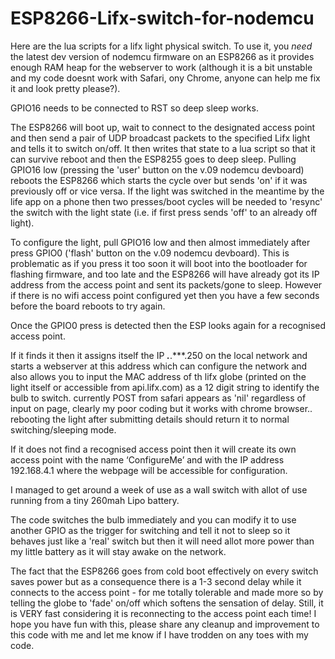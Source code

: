# ESP8266-Lifx-switch-for-nodemcu
Here are the lua scripts for a lifx light physical switch. 
To use it, you *need* the latest dev version of nodemcu firmware on an ESP8266 as it provides enough RAM heap for the webserver to work (although it is a bit unstable and my code doesnt work with Safari, ony Chrome, anyone can help me fix it and look pretty please?). 

GPIO16 needs to be connected to RST so deep sleep works. 

The ESP8266 will boot up, wait to connect to the designated access point and then send a pair of UDP broadcast packets to the specified Lifx light and tells it to switch on/off. It then writes that state to a lua script so that it can survive reboot and then the ESP8255 goes to deep sleep. Pulling GPIO16 low (pressing the 'user' button on the v.09 nodemcu devboard) reboots the ESP8266 which starts the cycle over but sends 'on' if it was previously off or vice versa. If the light was switched in the meantime by the life app on a phone then two presses/boot cycles will be needed to 'resync' the switch with the light state (i.e. if first press sends 'off' to an already off light).

To configure the light, pull GPIO16 low and then almost immediately after press GPIO0 ('flash' button on the v.09 nodemcu devboard). This is problematic as if you press it too soon it will boot into the bootloader for flashing firmware, and too late and the ESP8266 will have already got its IP address from the access point and sent its packets/gone to sleep. However if there is no wifi access point configured yet then you have a few seconds before the board reboots to try again. 

Once the GPIO0 press is detected then the ESP looks again for a recognised access point. 

If it finds it then it assigns itself the IP ***.***.***.250 on the local network and starts a webserver at this address which can configure the network and also allows you to input the MAC address of th lifx globe (printed on the light itself or accessible from api.lifx.com) as a 12 digit string to identify the bulb to switch. currently POST from safari appears as 'nil' regardless of input on page, clearly my poor coding but it works with chrome browser.. rebooting the light after submitting details should return it to normal switching/sleeping mode. 

If it does not find a recognised access point then it will create its own access point with the name ‘ConfigureMe’ and with the IP address 192.168.4.1 where the webpage will be accessible for configuration.

I managed to get around a week of use as a wall switch with allot of use running from a tiny 260mah Lipo battery.
 
The code switches the bulb immediately and you can modify it to use another GPIO as the trigger for switching and tell it not to sleep so it behaves just like a 'real' switch but then it will need allot more power than my little battery as it will stay awake on the network.

The fact that the ESP8266 goes from cold boot effectively on every switch saves power but as a consequence there is a 1-3 second delay while it connects to the access point  - for me totally tolerable and made more so by telling the globe to 'fade' on/off which softens the sensation of delay. Still, it is VERY fast considering it is reconnecting to the access point each time!
I hope you have fun with this, please share any cleanup and improvement to this code with me and let me know if I have trodden on any toes with my code. 
